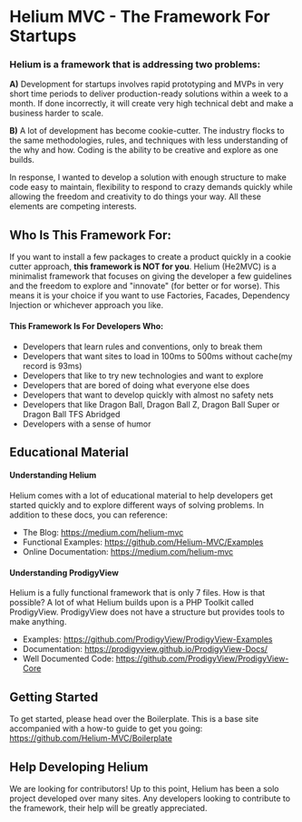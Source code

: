 # Helium MVC - The Framework For Startups

### Helium is a framework that is addressing two problems:

**A)** Development for startups involves rapid prototyping and MVPs in very short time periods to deliver production-ready solutions within a week to a month. If done incorrectly, it will create very high technical debt and make a business harder to scale.

**B)** A lot of development has become cookie-cutter. The industry flocks to the same methodologies, rules, and techniques with less understanding of the why and how. Coding is the ability to be creative and explore as one builds.

In response, I wanted to develop a solution with enough structure to make code easy to maintain, flexibility to respond to crazy demands quickly while allowing the freedom and creativity to do things your way. All these elements are competing interests.


## Who Is This Framework For:

If you want to install a few packages to create a product quickly in a cookie cutter approach, **this framework is NOT for you**. Helium (He2MVC) is a minimalist framework that focuses on giving the developer a few guidelines and the freedom to explore and "innovate" (for better or for worse). This means it is your choice if you want to use Factories, Facades, Dependency Injection or whichever approach you like. 

#### This Framework Is For Developers Who:

- Developers that learn rules and conventions, only to break them
- Developers that want sites to load in 100ms to 500ms without cache(my record is 93ms)
- Developers that like to try new technologies and want to explore
- Developers that are bored of doing what everyone else does
- Developers that want to develop quickly with almost no safety nets
- Developers that like Dragon Ball, Dragon Ball Z, Dragon Ball Super or Dragon Ball TFS Abridged
- Developers with a sense of humor

## Educational Material
#### Understanding Helium
Helium comes with a lot of educational material to help developers get started quickly and to explore different ways of solving problems. In addition to these docs, you can reference:

- The Blog: https://medium.com/helium-mvc
- Functional Examples: https://github.com/Helium-MVC/Examples
- Online Documentation: https://medium.com/helium-mvc

#### Understanding ProdigyView
Helium is a fully functional framework that is only 7 files. How is that possible? A lot of what Helium builds upon is a PHP Toolkit called ProdigyView. ProdigyView does not have a structure but provides tools to make anything.

- Examples: https://github.com/ProdigyView/ProdigyView-Examples
- Documentation: https://prodigyview.github.io/ProdigyView-Docs/
- Well Documented Code: https://github.com/ProdigyView/ProdigyView-Core

## Getting Started
To get started, please head over the Boilerplate. This is a base site accompanied with a how-to guide to get you going: https://github.com/Helium-MVC/Boilerplate

## Help Developing Helium

We are looking for contributors! Up to this point, Helium has been a solo project developed over many sites. Any developers looking to contribute to the framework, their help will be greatly appreciated.